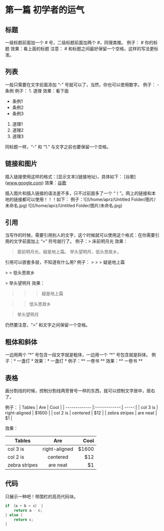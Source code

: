 # 第一篇 初学者的运气

## 标题
一级标题前面加一个 # 号，二级标题前面加两个 #，同理类推。
例子： \# 你的标题
效果：看上面的标题
注意： # 和标题之间最好保留一个空格，这样的写法更标准。

## 列表
一般只需要在文字前面添加 “-” 号就可以了，当然，你也可以使用数字。
例子： \- 条例
例子： 1. 道理
效果：看下面

- 条例1
- 条例2
- 条例3

1. 道理1
2. 道理2
3. 道理3

同标题一样，“-” 和 “1.” 与文字之前也要保留一个空格。

## 链接和图片
插入链接使用这样的格式：\[显示文本\]\(链接地址\)，具体如下：
\[谷歌](www.google.com)
效果：[谷歌](www.google.com)

插入图片和插入链接的语法差不多，只不过前面多了一个 “！”。网上的链接和本地的链接都可以使用！！！如下：
例子：!\[](/home/aprz/Untitled Folder/图片/未命名.jpg)
![](/home/aprz/Untitled Folder/图片/未命名.jpg)

## 引用
当写作的时候，需要引用别人的文字，这个时候就可以使用这个格式：在你需要引用的文字前面加上 “>” 符号就行了。
例子：\> 床前明月光
效果：
> 窗前明月光，疑是地上霜。
> 举头望明月，低头思故乡。

引用可以嵌套多层，不知道有什么用?
例子：
\> > > 疑是地上霜

\> > 低头思故乡

\>  举头望明月
效果：
> > > 疑是地上霜

> > 低头思故乡

> 举头望明月

仍然要注意，“>” 和文字之间保留一个空格。

## 粗体和斜体
一边用两个 “\*” 号包含一段文字就是粗体，一边用一个 “\*” 号包含就是斜体。
例子：\* 一盏灯 \*
效果：* 一盏灯 *
例子：\*\* 一卷书 \*\*
效果：** 一卷书 **

## 表格
画分割线的时候，控制分割线两旁冒号一样的东西，就可以控制文字居中，居右了。

例子：
| Tables        | Are           | Cool  |
| ------------- |:-------------:| -----:|
| col 3 is      | right-aligned | $1600 |
| col 2 is      | centered      |   $12 |
| zebra stripes | are neat      |    $1 |

效果：

| Tables        | Are           | Cool  |
| ------------- |:-------------:| -----:|
| col 3 is      | right-aligned | $1600 |
| col 2 is      | centered      |   $12 |
| zebra stripes | are neat      |    $1 |

## 代码
只展示一种吧！带围栏的高亮代码块。
```java
if （a + b > c） {
	return a - c;
} else {
	return c;
}
```